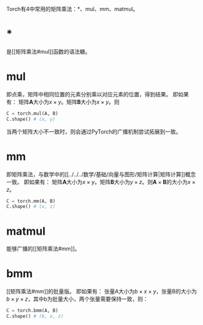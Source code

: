 Torch有4中常用的矩阵乘法：\*、mul、mm、matmul。

# \*
是[[矩阵乘法#mul]]函数的语法糖。
# mul
即点乘，矩阵中相同位置的元素分别乘以对应元素的位置，得到结果。
即如果有：
矩阵$\mathbf{A}$大小为$x \times y$。矩阵$\mathbf{B}$大小为$x \times y$。则
```python
C = torch.mul(A, B)
C.shape() # (x, y)
```
当两个矩阵大小不一致时，则会通过PyTorch的广播机制尝试拓展到一致。

# mm
即矩阵乘法，与数学中的[[../../../数学/基础/向量与图形/矩阵计算|矩阵计算]]概念一致。
即如果有：
矩阵$\mathbf{A}$大小为$x \times y$。矩阵$\mathbf{B}$大小为$y \times z$。则$\mathbf{A} \times \mathbf{B}$的大小为$x \times z$。
```python
C = torch.mm(A, B)
C.shape() # (x, z)
```

# matmul
能够广播的[[矩阵乘法#mm]]。

# bmm
[[矩阵乘法#mm]]的批量版。
即如果有：
张量A大小为$b \times x \times y$，张量B的大小为$b \times y \times z$，其中b为批量大小，两个张量需要保持一致，则：
```python
C = torch.bmm(A, B)
C.shape() # (b, x, z)
```